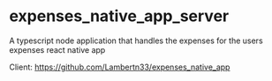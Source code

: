 # expenses_native_app_server
A typescript node application that handles the expenses for the users expenses react native app

Client: https://github.com/Lambertn33/expenses_native_app
